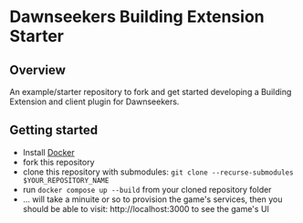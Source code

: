 # Dawnseekers Building Extension Starter

## Overview

An example/starter repository to fork and get started developing a Building Extension and client plugin for Dawnseekers.

## Getting started

* Install [Docker](https://docs.docker.com/get-docker/)
* fork this repository
* clone this repository with submodules: `git clone --recurse-submodules $YOUR_REPOSITORY_NAME`
* run `docker compose up --build` from your cloned repository folder
* ... will take a minuite or so to provision the game's services, then you should be able to visit: http://localhost:3000 to see the game's UI

